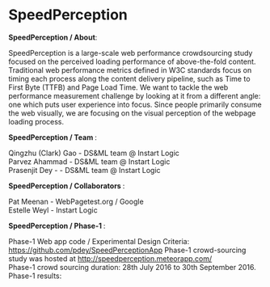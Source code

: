 # SpeedPerception

<b>SpeedPerception / About</b>: 

SpeedPerception is a large-scale web performance crowdsourcing study focused on the perceived loading performance of above-the-fold content. Traditional web performance metrics defined in W3C standards focus on timing each process along the content delivery pipeline, such as Time to First Byte (TTFB) and Page Load Time. We want to tackle the web performance measurement challenge by looking at it from a different angle: one which puts user experience into focus. Since people primarily consume the web visually, we are focusing on the visual perception of the webpage loading process.<br>

<b>SpeedPerception / Team </b>: 

Qingzhu (Clark) Gao - DS&ML team @ Instart Logic<br>
Parvez Ahammad - DS&ML team @ Instart Logic<br>
Prasenjit Dey - - DS&ML team @ Instart Logic<br>

<b>SpeedPerception / Collaborators </b>: 

Pat Meenan - WebPagetest.org / Google<br>
Estelle Weyl - Instart Logic<br>

<b>SpeedPerception / Phase-1 </b>: 

Phase-1 Web app code / Experimental Design Criteria: https://github.com/pdey/SpeedPerceptionApp
Phase-1 crowd-sourcing study was hosted at http://speedperception.meteorapp.com/ <br>
Phase-1 crowd sourcing duration: 28th July 2016 to 30th September 2016. <br>
Phase-1 results: 
